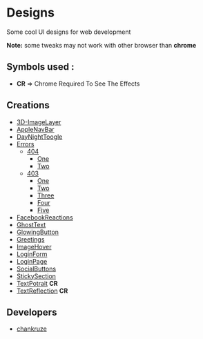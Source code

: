 # Designs
Some cool UI designs for web development

**Note:** some tweaks may not work with other browser than **chrome**

## Symbols used :
- **CR** => Chrome Required To See The Effects

## Creations
- [3D-ImageLayer](https://chankruze.github.io/Designs/3D-ImageLayer)
- [AppleNavBar](https://chankruze.github.io/Designs/AppleNavBar)
- [DayNightToogle](https://chankruze.github.io/Designs/DayNightToogle)
- [Errors](#)
  - [404](#)
    - [One](https://chankruze.github.io/Designs/Errors/404/1)
    - [Two](https://chankruze.github.io/Designs/Errors/404/2)
  - [403](#)
    - [One](https://chankruze.github.io/Designs/Errors/403/1)
    - [Two](https://chankruze.github.io/Designs/Errors/403/2)
    - [Three](https://chankruze.github.io/Designs/Errors/403/3)
    - [Four](https://chankruze.github.io/Designs/Errors/403/4)
    - [Five](https://chankruze.github.io/Designs/Errors/403/5)
- [FacebookReactions](https://chankruze.github.io/Designs/FacebookReactions)
- [GhostText](https://chankruze.github.io/Designs/GhostText)
- [GlowingButton](https://chankruze.github.io/Designs/GlowingButton)
- [Greetings](https://chankruze.github.io/Designs/Greetings)
- [ImageHover](https://chankruze.github.io/Designs/ImageHover)
- [LoginForm](https://chankruze.github.io/Designs/LoginForm)
- [LoginPage](https://chankruze.github.io/Designs/LoginPage)
- [SocialButtons](https://chankruze.github.io/Designs/SocialButtons)
- [StickySection](https://chankruze.github.io/Designs/StickySection)
- [TextPotrait](https://chankruze.github.io/Designs/TextPotrait) **CR**
- [TextReflection](https://chankruze.github.io/Designs/TextReflection) **CR**

## Developers
- [chankruze](https://github.com/chankruze)